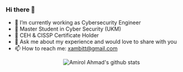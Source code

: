 ### Hi there 👋

- 🔭 I’m currently working as Cybersecurity Engineer
- 🏫 Master Student in Cyber Security (UKM)
- 🌱 CEH & CISSP Certificate Holder
- 💬 Ask me about my experience and would love to share with you
- 📫 How to reach me: [xambitt@gmail.com](mailto:xambitt@gmail.com)
  
<p align="center">
  <img src="https://github-readme-stats.vercel.app/api?username=amirolahmad&count_private=true" alt="Amirol Ahmad's github stats">
</p>
